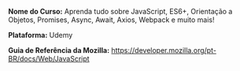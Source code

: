 **Nome do Curso:** Aprenda tudo sobre JavaScript, ES6+, Orientação a Objetos, Promises, Async, Await, Axios, Webpack e muito mais!

**Plataforma:** Udemy

**Guia de Referência da Mozilla:** https://developer.mozilla.org/pt-BR/docs/Web/JavaScript
